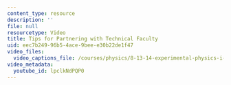 ```yaml
---
content_type: resource
description: ''
file: null
resourcetype: Video
title: Tips for Partnering with Technical Faculty
uid: eec7b249-96b5-4ace-9bee-e30b22de1f47
video_files:
  video_captions_file: /courses/physics/8-13-14-experimental-physics-i-ii-junior-lab-fall-2016-spring-2017/instructor-insights/atissa-banuazizis-insights/tips-for-partnering-with-technical-faculty/lpclkNdPQP0.vtt
video_metadata:
  youtube_id: lpclkNdPQP0
---
```

